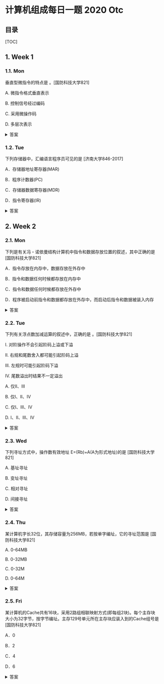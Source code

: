 计算机组成每日一题 2020 Otc
===

目录
---

[TOC]

## 1. Week 1

### 1.1. Mon

垂直型微指令的特点是          。[国防科技大学821]

A.   微指令格式垂直表示

B.   控制信号经过编码

C.   采用微操作码

D.   多层次表示

<details>
<summary>答案</summary>
答案：C<br>
解析：垂直型微指令微指令中设置微操作码字段，采用微操作码编译法，由微操作码规定微指令的功能，称为垂直型微指令
</details>

### 1.2. Tue

下列存储器中，汇编语言程序员可见的是           [济南大学846-2017]

A．存储器地址寄存器(MAR)

B．程序计数器(PC)

C．存储器数据寄存器(MDR)

D．指令寄存器(IR)

<details>
<summary>答案</summary>
答案：B<br>
解析：汇编程序员可以通过指定待执行指令的地址来设置PC的值，而IR，MAR，MDR是CPU的内部工作寄存器，对程序员不可见。
</details>

## 2. Week 2

### 2.1. Mon

下列是有关冯・诺依曼结构计算机中指令和数据存放位置的叙述，其中正确的是        [国防科技大学821]

A．指令存放在内存中，数据存放在外存中

B．指令和数据任何时候都存放在内存中

C．指令和数据任何时候都存放在外存中

D．程序被启动前指令和数据都存放在外存中，而启动后指令和数据被装入内存

<details>
<summary>答案</summary>
答案：D<br>
解析：计算机关机状态时，计算机中指令和数据存放在外存中，但是CPU不能直接和外存交互信息，因此启动后的指令和数据被装入内存。<br>
外存设置在主机外部，它的存储容量大，价格较低，但存取速度较慢，一般用来存放暂时不参与运行的程序和数据，CPU不可以直接访问外存，外存中的程序和数据在需要时才传送到内存，因此它是内存的补充和后援。
</details>

### 2.2. Tue

下列有关浮点数加减运算的叙述中，正确的是         。[国防科技大学821]

Ⅰ. 对阶操作不会引起阶码上溢或下溢

Ⅱ. 右规和尾数舍入都可能引起阶码上溢

Ⅲ. 左规时可能引起阶码下溢

Ⅳ. 尾数溢出时结果不一定溢出

A.   仅Ⅱ、Ⅲ

B.   仅Ⅰ、Ⅱ、Ⅳ

C.   仅Ⅰ、Ⅲ、Ⅳ

D.   Ⅰ、Ⅱ、Ⅲ、Ⅳ

<details>
<summary>答案</summary>
答案：D<br>
解析：对阶是较小的阶码对齐至较大的阶码<br>
Ⅰ   正确。右规和尾数舍入过程，阶码加1   而可能上溢<br>
Ⅱ   正确。同理<br>
Ⅲ   正确。尾数溢出时可能仅产生误差，结果不一定溢出<br>
Ⅳ   正确。
</details>

### 2.3. Wed

下列寻址方式中，操作数有效地址 E=(Rb)+A(A为形式地址)的是          [国防科技大学821]

A. 基址寻址

B. 变址寻址

C. 相对寻址

D. 间接寻址

<details>
<summary>答案</summary>
答案：A<br>
解析：根据基址寻址方式的定义，操作数的有效地址是基址寄存器的内容+形式地址(位移量)。题干中给出的E=(Rb)+A(A为形式地址)符合上述定义。
</details>

### 2.4. Thu

某计算机字长32位，其存储容量为256MB，若按单字编址，它的寻址范围是       [国防科技大学821]

A. 0-64MB

B. 0-32MB

C. 0-32M

D. 0-64M

<details>
<summary>答案</summary>
答案：D<br>
解析：按字编址的寻址范围是：0~64M，也即0000000~3FFFFFFH。
计算步骤：256M字节=256*1024*1024*8位，按计算机按32位字长单字编址。<br>
则单字的位数为32位，范围为（256*1024*1024*8位）/32位=64M。<br>
此外若计算机按32位字长半字编址。则半字的位数为16位，范围为（256*1024*1024*8位）/16位=128M，计算机按32位字长双字编址。<br>
则双字的位数为64位，范围为（256*1024*1024*8位）/64位=32M。
</details>

### 2.5. Fri

某计算机的Cache共有16块，采用2路组相联映射方式(即每组2块)。每个主存块大小为32字节，按字节编址。主存129号单元所在主存块应装入到的Cache组号是          [国防科技大学821]

A．0

B．2

C．4

D．6

<details>
<summary>答案</summary>
答案：C<br>
解析：组相联映射方式下，主存块按模Q(Q为Cache组数)映射到Cache对应组中的任一块；Cache共有16块，采用2路组相联映射，故Cache共分16/2=8组；主存块大小为32字节，按字节编址，故主存129号单元所在主存块为第129/32=4块；4 Mod 8=4，故129号单元所在主存块应装入Cache第4组中任一块。
</details>
